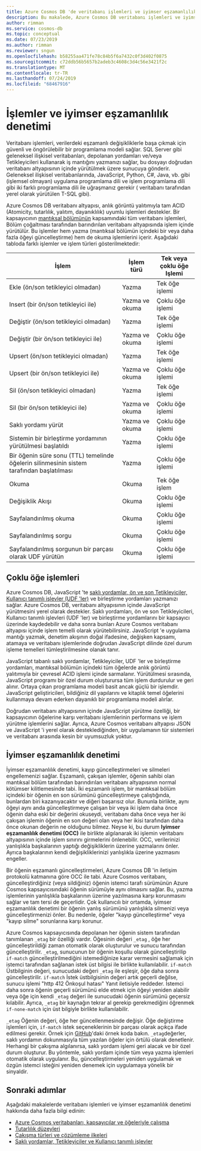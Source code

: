 ```yaml
---
title: Azure Cosmos DB 'de veritabanı işlemleri ve iyimser eşzamanlılık denetimi
description: Bu makalede, Azure Cosmos DB veritabanı işlemleri ve iyimser eşzamanlılık denetimi açıklanmaktadır
author: rimman
ms.service: cosmos-db
ms.topic: conceptual
ms.date: 07/23/2019
ms.author: rimman
ms.reviewer: sngun
ms.openlocfilehash: b58255aa471fe78c84b5f6a7432c0f3d402f0875
ms.sourcegitcommit: c72ddb56b5657b2adeb3c4608c3d4c56e3421f2c
ms.translationtype: MT
ms.contentlocale: tr-TR
ms.lasthandoff: 07/24/2019
ms.locfileid: "68467916"
---
```

# <a name="transactions-and-optimistic-concurrency-control"></a>İşlemler ve iyimser eşzamanlılık denetimi

Veritabanı işlemleri, verilerdeki eşzamanlı değişikliklerle başa çıkmak için güvenli ve öngörülebilir bir programlama modeli sağlar. SQL Server gibi geleneksel ilişkisel veritabanları, depolanan yordamları ve/veya Tetikleyicileri kullanarak iş mantığını yazmanızı sağlar, bu dosyayı doğrudan veritabanı altyapısının içinde yürütülmek üzere sunucuya gönderir. Geleneksel ilişkisel veritabanlarında, JavaScript, Python, C#, Java, vb. gibi (işlemsel olmayan) uygulama programlama dili ve işlem programlama dili gibi iki farklı programlama dili ile uğraşmanız gerekir ( veritabanı tarafından yerel olarak yürütülen T-SQL gibi).

Azure Cosmos DB veritabanı altyapısı, anlık görüntü yalıtımıyla tam ACID (Atomicity, tutarlılık, yalıtım, dayanıklılık) uyumlu işlemleri destekler. Bir kapsayıcının [mantıksal bölümünün](partition-data.md) kapsamındaki tüm veritabanı işlemleri, Bölüm çoğaltması tarafından barındırılan veritabanı altyapısında işlem içinde yürütülür. Bu işlemler hem yazma (mantıksal bölümün içindeki bir veya daha fazla öğeyi güncelleştirme) hem de okuma işlemlerini içerir. Aşağıdaki tabloda farklı işlemler ve işlem türleri gösterilmektedir:

| **İşlem**  | **İşlem türü** | **Tek veya çoklu öğe Işlemi** |
|---------|---------|---------|
| Ekle (ön/son tetikleyici olmadan) | Yazma | Tek öğe işlemi |
| Insert (bir ön/son tetikleyici ile) | Yazma ve okuma | Çoklu öğe işlemi |
| Değiştir (ön/son tetikleyici olmadan) | Yazma | Tek öğe işlemi |
| Değiştir (bir ön/son tetikleyici ile) | Yazma ve okuma | Çoklu öğe işlemi |
| Upsert (ön/son tetikleyici olmadan) | Yazma | Tek öğe işlemi |
| Upsert (bir ön/son tetikleyici ile) | Yazma ve okuma | Çoklu öğe işlemi |
| Sil (ön/son tetikleyici olmadan) | Yazma | Tek öğe işlemi |
| Sil (bir ön/son tetikleyici ile) | Yazma ve okuma | Çoklu öğe işlemi |
| Saklı yordamı yürüt | Yazma ve okuma | Çoklu öğe işlemi |
| Sistemin bir birleştirme yordamının yürütülmesi başlatıldı | Yazma | Çoklu öğe işlemi |
| Bir öğenin süre sonu (TTL) temelinde öğelerin silinmesinin sistem tarafından başlatılması | Yazma | Çoklu öğe işlemi |
| Okuma | Okuma | Tek öğe işlem |
| Değişiklik Akışı | Okuma | Çoklu öğe işlemi |
| Sayfalandırılmış okuma | Okuma | Çoklu öğe işlemi |
| Sayfalandırılmış sorgu | Okuma | Çoklu öğe işlemi |
| Sayfalandırılmış sorgunun bir parçası olarak UDF yürütün | Okuma | Çoklu öğe işlemi |

## <a name="multi-item-transactions"></a>Çoklu öğe işlemleri

Azure Cosmos DB, JavaScript 'te [saklı yordamlar, ön ve son Tetikleyiciler, Kullanıcı tanımlı işlevler (UDF 'ler)](stored-procedures-triggers-udfs.md) ve birleştirme yordamları yazmanızı sağlar. Azure Cosmos DB, veritabanı altyapısının içinde JavaScript yürütmesini yerel olarak destekler. Saklı yordamları, ön ve son Tetikleyicileri, Kullanıcı tanımlı işlevleri (UDF 'ler) ve birleştirme yordamlarını bir kapsayıcı üzerinde kaydedebilir ve daha sonra bunları Azure Cosmos veritabanı altyapısı içinde işlem temelli olarak yürütebilirsiniz. JavaScript 'e uygulama mantığı yazmak, denetim akışının doğal ifadesine, değişken kapsamı, atamaya ve veritabanı işlemlerinde doğrudan JavaScript dilinde özel durum işleme temelleri tümleştirilmesine olanak tanır.

JavaScript tabanlı saklı yordamlar, Tetikleyiciler, UDF 'ler ve birleştirme yordamları, mantıksal bölümün içindeki tüm öğelerde anlık görüntü yalıtımıyla bir çevresel ACID işlemi içinde sarmalanır. Yürütülmesi sırasında, JavaScript programı bir özel durum oluşturursa tüm işlem durdurulur ve geri alınır. Ortaya çıkan programlama modeli basit ancak güçlü bir işlemdir. JavaScript geliştiricileri, bildiğiniz dil yapılarını ve kitaplık temel öğelerini kullanmaya devam ederken dayanıklı bir programlama modeli alırlar.

Doğrudan veritabanı altyapısının içinde JavaScript yürütme özelliği, bir kapsayıcının öğelerine karşı veritabanı işlemlerinin performans ve işlem yürütme işlemlerini sağlar. Ayrıca, Azure Cosmos veritabanı altyapısı JSON ve JavaScript 'i yerel olarak desteklediğinden, bir uygulamanın tür sistemleri ve veritabanı arasında kesin bir uyumsuzluk yoktur.

## <a name="optimistic-concurrency-control"></a>İyimser eşzamanlılık denetimi 

İyimser eşzamanlılık denetimi, kayıp güncelleştirmeleri ve silmeleri engellemenizi sağlar. Eşzamanlı, çakışan işlemler, öğenin sahibi olan mantıksal bölüm tarafından barındırılan veritabanı altyapısının normal kötümser kilitlemesinde tabi. İki eşzamanlı işlem, bir mantıksal bölüm içindeki bir öğenin en son sürümünü güncelleştirmeye çalıştığında, bunlardan biri kazanıyacaktır ve diğeri başarısız olur. Bununla birlikte, aynı öğeyi aynı anda güncelleştirmeye çalışan bir veya iki işlem daha önce öğenin daha eski bir değerini okuseydi, veritabanı daha önce veya her iki çakışan işlemin öğenin en son değeri olan veya her ikisi tarafından daha önce okunan değerin ne olduğunu bilmez. Neyse ki, bu durum **Iyimser eşzamanlılık denetimi (OCC)** ile birlikte algılanarak iki işlemin veritabanı altyapısının içinde işlem sınırını girmelerini önlenebilir. OCC, verilerinizi yanlışlıkla başkalarının yaptığı değişikliklerin üzerine yazmalarını önler. Ayrıca başkalarının kendi değişikliklerinizi yanlışlıkla üzerine yazmasını engeller.

Bir öğenin eşzamanlı güncelleştirmeleri, Azure Cosmos DB 'in iletişim protokolü katmanına göre OCC ile tabi. Azure Cosmos veritabanı, güncelleştirdiğiniz (veya sildiğiniz) öğenin istemci tarafı sürümünün Azure Cosmos kapsayıcısındaki öğenin sürümüyle aynı olmasını sağlar. Bu, yazma işlemlerinin yanlışlıkla başkalarının üzerine yazılmasına karşı korunmasını sağlar ve tam tersi de geçerlidir. Çok kullanıcılı bir ortamda, iyimser eşzamanlılık denetimi bir öğenin yanlış sürümünü yanlışlıkla silmenizi veya güncelleştirmenizi önler. Bu nedenle, öğeler "kayıp güncelleştirme" veya "kayıp silme" sorunlarına karşı korunur.

Azure Cosmos kapsayıcısında depolanan her öğenin sistem tarafından tanımlanan `_etag` bir özelliği vardır. Öğesinin değeri `_etag` , öğe her güncelleştirildiği zaman otomatik olarak oluşturulur ve sunucu tarafından güncelleştirilir. `_etag`, sunucunun bir öğenin koşullu olarak güncelleştirilip `if-match` güncelleştirilmediğini istemediğinize karar vermesini sağlamak için istemci tarafından sağlanan istek üst bilgisi ile birlikte kullanılabilir. `if-match` Üstbilginin değeri, sunucudaki değeri `_etag` ile eşleşir, öğe daha sonra güncelleştirilir. `if-match` İstek üstbilgisinin değeri artık geçerli değilse, sunucu işlemi "http 412 Önkoşul hatası" Yanıt iletisiyle reddeder. İstemci daha sonra öğenin geçerli sürümünü elde etmek için öğeyi yeniden alabilir veya öğe için kendi `_etag` değeri ile sunucudaki öğenin sürümünü geçersiz kılabilir. Ayrıca, `_etag` bir kaynağın tekrar al gerekip gerekmediğini öğrenmek `if-none-match` için üst bilgiyle birlikte kullanılabilir. 

`_etag` Öğenin değeri, öğe her güncellenmesinde değişir. Öğe değiştirme işlemleri için, `if-match` istek seçeneklerinin bir parçası olarak açıkça ifade edilmesi gerekir. Örnek için [GitHub](https://github.com/Azure/azure-documentdb-dotnet/blob/master/samples/code-samples/DocumentManagement/Program.cs#L398-L446)'daki örnek koda bakın. `_etag`değerler, saklı yordamın dokunmasıyla tüm yazılan öğeler için örtülü olarak denetlenir. Herhangi bir çakışma algılanırsa, saklı yordam işlemi geri alacak ve bir özel durum oluşturur. Bu yöntemle, saklı yordam içinde tüm veya yazma işlemleri otomatik olarak uygulanır. Bu, güncelleştirmeleri yeniden uygulamak ve özgün istemci isteğini yeniden denemek için uygulamaya yönelik bir sinyaldir.

## <a name="next-steps"></a>Sonraki adımlar

Aşağıdaki makalelerde veritabanı işlemleri ve iyimser eşzamanlılık denetimi hakkında daha fazla bilgi edinin:

- [Azure Cosmos veritabanları, kapsayıcılar ve öğeleriyle çalışma](databases-containers-items.md)
- [Tutarlılık düzeyleri](consistency-levels.md)
- [Çakışma türleri ve çözümleme ilkeleri](conflict-resolution-policies.md)
- [Saklı yordamlar, Tetikleyiciler ve Kullanıcı tanımlı işlevler](stored-procedures-triggers-udfs.md)
